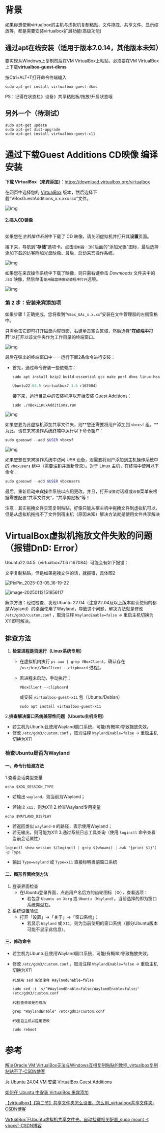 # 背景

如果你想使用virtualbox的主机与虚拟机复制粘贴、文件拖拽、共享文件、显示缩放等，都是需要安装virtualbox扩展功能(高级功能)





## 通过apt在线安装（适用于版本7.0.14，其他版本未知）

要实现从Windows上复制然后在VM VirtualBox上粘贴，必须要在VM VirtualBox上下载**virtualbox-guest-dkms**

按Ctrl+ALT+T打开命令终端输入

```
sudo apt-get install virtualbox-guest-dkms
```

PS：记得在状态栏》设备》共享粘贴板/拖放/开启状态哦

## 另外一个（待测试）

	sudo apt-get update
	sudo apt-get dist-upgrade
	sudo apt-get install virtualbox-guest-x11



# 通过下载Guest Additions CD映像 编译安装

**下载 VirtualBox（来宾添加）**：https://download.virtualbox.org/virtualbox

在网页中选择您的 [VirtualBox](https://cn.linux-console.net/?cat=virtualbox) 版本，然后选择下载“VBoxGuestAdditions_x.x.xxx.iso”文件。

![img](https://cn.linux-terminal.com/common-images/virtualbox-guest-additions-ubuntu/download-guestadds.webp)

#### 2.插入CD镜像

<iframe id="aswift_4" name="aswift_4" browsingtopics="true" width="920" height="0" frameborder="0" marginwidth="0" marginheight="0" vspace="0" hspace="0" allowtransparency="true" scrolling="no" allow="attribution-reporting; run-ad-auction" src="https://googleads.g.doubleclick.net/pagead/ads?client=ca-pub-6366716774018597&amp;output=html&amp;h=280&amp;slotname=2823961153&amp;adk=2794729367&amp;adf=3054512464&amp;pi=t.ma~as.2823961153&amp;w=920&amp;abgtt=6&amp;fwrn=4&amp;fwrnh=100&amp;lmt=1733026196&amp;rafmt=1&amp;format=920x280&amp;url=https%3A%2F%2Fcn.linux-terminal.com%2F%3Fp%3D8162&amp;fwr=0&amp;fwrattr=true&amp;rpe=1&amp;resp_fmts=3&amp;wgl=1&amp;uach=WyJXaW5kb3dzIiwiMTkuMC4wIiwieDg2IiwiIiwiMTMxLjAuMjkwMy43MCIsbnVsbCwwLG51bGwsIjY0IixbWyJNaWNyb3NvZnQgRWRnZSIsIjEzMS4wLjI5MDMuNzAiXSxbIkNocm9taXVtIiwiMTMxLjAuNjc3OC44NiJdLFsiTm90X0EgQnJhbmQiLCIyNC4wLjAuMCJdXSwwXQ..&amp;dt=1733026195708&amp;bpp=1&amp;bdt=1617&amp;idt=906&amp;shv=r20241120&amp;mjsv=m202411180101&amp;ptt=9&amp;saldr=aa&amp;abxe=1&amp;cookie=ID%3D77bd4e304a950dea%3AT%3D1725801681%3ART%3D1730011420%3AS%3DALNI_MZZZkmzuJ5_nAk-zRnD0t3NZQELGA&amp;gpic=UID%3D00000ef452aab42c%3AT%3D1725801681%3ART%3D1730011420%3AS%3DALNI_MaV85l6ia8PLj4Q-huh63J9VxcKTw&amp;eo_id_str=ID%3Da7188557adc71cd2%3AT%3D1725801681%3ART%3D1730011420%3AS%3DAA-AfjbEWHmBGtlhT5omS40aAwa1&amp;prev_fmts=0x0%2C920x280%2C920x280%2C920x200&amp;nras=1&amp;correlator=4698298897876&amp;frm=20&amp;pv=1&amp;u_tz=480&amp;u_his=1&amp;u_h=1152&amp;u_w=2048&amp;u_ah=1104&amp;u_aw=2048&amp;u_cd=24&amp;u_sd=1.25&amp;dmc=8&amp;adx=529&amp;ady=4645&amp;biw=1978&amp;bih=1026&amp;scr_x=0&amp;scr_y=834&amp;eid=31088128%2C31088580%2C31088727%2C31088957%2C95330279%2C31089116%2C31088457%2C95345967%2C95347433%2C95340253%2C95340255&amp;oid=2&amp;pvsid=3478643328730974&amp;tmod=1416724266&amp;wsm=1&amp;uas=0&amp;nvt=1&amp;ref=https%3A%2F%2Fcn.bing.com%2F&amp;fc=1920&amp;brdim=0%2C0%2C0%2C0%2C2048%2C0%2C2048%2C1104%2C1994%2C1026&amp;vis=1&amp;rsz=%7C%7CpeEbr%7C&amp;abl=CS&amp;pfx=0&amp;fu=128&amp;bc=31&amp;bz=1.03&amp;td=1&amp;tdf=2&amp;psd=W251bGwsbnVsbCxudWxsLDNd&amp;nt=1&amp;ifi=5&amp;uci=a!5&amp;btvi=2&amp;fsb=1&amp;dtd=908" data-google-container-id="a!5" tabindex="0" title="Advertisement" aria-label="Advertisement" fr-iframe-73bfb9ba="childList" data-google-query-id="CL6s_9fZhYoDFY9fDwIdKlgHmQ" data-load-complete="true" style="box-sizing: border-box; font-family: var(--fr-font-family),var(--fr-font-basefont); -webkit-text-stroke: var(--fr-font-stroke); font-feature-settings: var(--fr-font-feature,unset); font-variant: var(--fr-font-variant,unset); font-optical-sizing: auto; font-kerning: auto; text-rendering: optimizelegibility; left: 0px; top: 0px; border: 0px; width: 920px; height: 0px;"></iframe>

如果您在*主机操作系统*中下载了 CD 映像，请关闭虚拟机并打开其**设置**页面。

接下来，导航到“**存储**”选项卡。点击`控制器：IDE`后面的“添加光驱”图标，最后选择添加下载的访客附加光盘映像。最后，启动来宾操作系统。

![img](https://cn.linux-terminal.com/common-images/virtualbox-guest-additions-ubuntu/add-ga-settings.webp)



如果您在来宾操作系统中下载了映像，则只需右键单击 *Downloads* 文件夹中的 .iso 映像，然后单击`使用磁盘映像安装程序打开`选项。

![img](https://cn.linux-terminal.com/common-images/virtualbox-guest-additions-ubuntu/mount-guestadditions.webp)

### 第 2 步：安装来宾添加项

如果步骤 1 正确完成，您将看到“`VBox_GAs_x.x.xx`”安装在文件管理器的左侧窗格中。

只需单击它即可打开磁盘内容页面，右键单击空白区域，然后选择“**在终端中打开**”以打开以该文件夹作为工作目录的终端窗口。

![img](https://cn.linux-terminal.com/common-images/virtualbox-guest-additions-ubuntu/open-additionaldriver-terminal.webp)

最后在弹出的终端窗口中一一运行下面2条命令进行安装：

- 首先，通过命令安装一些依赖库：

  ```powershell
  sudo apt install bzip2 build-essential gcc make perl dkms linux-headers-$(uname -r)
  
  Ubuntu22.04.5（virtualbox7.1.6 r167084）
  ```

  接下来，运行目录中的安装程序以开始安装 Guest Additions：
  
  ```undefined
  sudo ./VBoxLinuxAdditions.run
  ```
  
  

![img](https://cn.linux-terminal.com/common-images/virtualbox-guest-additions-ubuntu/install-guestadditions.webp)

如果您要为此虚拟机添加共享文件夹，则**您还需要将用户添加到 `vboxsf` 组。**为此，请在来宾操作系统终端中运行以下命令窗户：

```powershell
sudo gpasswd --add $USER vboxsf
```

![img](https://cn.linux-terminal.com/common-images/virtualbox-guest-additions-ubuntu/vboxsf-group.webp)

如果您想在来宾操作系统中访问 USB 设备，则需要将用户添加到主机操作系统中的 `vboxusers` 组中（需要注销并重新登录）。对于 Linux 主机，在终端中使用以下命令：

```powershell
sudo gpasswd --add $USER vboxusers
```

最后，重新启动来宾操作系统以应用更改。并且，打开`设置`对话框或`设备`菜单来根据需要配置“共享文件夹”，“共享剪贴板”等！



注意：其实拖拽文件实现复制粘贴，好像只能从宿主机中拖拽文件到虚拟机可以，但是从虚拟机拖拽不了文件到宿主机（原因未知）解决方法就是使用文件共享解决



# VirtualBox虚拟机拖放文件失败的问题（报错DnD: Error）

Ubuntu22.04.5（virtualbox7.1.6 r167084）可能会有如下报错：

文字复制粘贴，但是如果拖拽文件的话，就报错，具体图2

![PixPin_2025-03-05_16-19-22](./images/Virtualbox扩展功能复制粘贴拖拽文件共享/PixPin_2025-03-05_16-19-22.png)

![image-20250112151956117](./images/Virtualbox扩展功能复制粘贴拖拽文件共享/image-20250112151956117.png)

解决方法：经过检查，发现Ubuntu 22.04（注意22.04及以上版本默认使用的都是Wayland）的桌面使用了Wayland，导致这个问题，解决方法就是修改 `/etc/gdm3/custom.conf` ，取消注释 `WaylandEnable=false` → 重启主机切换为X11即可解决。



## 排查方法

1. **检查进程是否运行（Linux系统专用）**

   - 在虚拟机内执行 `ps aux | grep VBoxClient`，确认存在 `/usr/bin/VBoxClient --clipboard` 进程[1](https://blog.csdn.net/corner2030/article/details/80206505)。

   - 若进程未启动，手动执行：

     ```
     VBoxClient --clipboard
     ```

     或安装 `virtualbox-guest-x11` 包（Ubuntu/Debian）

     ```
     sudo apt install virtualbox-guest-x11
     ```

2.**排查解决窗口系统兼容性问题（Ubuntu主机专用）**

- 若主机为Ubuntu且使用Wayland窗口系统，可能(有概率)导致拖放失效。
- 修改 `/etc/gdm3/custom.conf` ，取消注释 `WaylandEnable=false` → 重启主机切换为X11

###  检查Ubuntu是否为Wayland

#### 一、命令行检测方法

1.查看会话类型变量

   ```
   echo $XDG_SESSION_TYPE 
   ```
   - 若输出 `wayland`，则当前为Wayland；

   - 若输出 `x11`，则为X11
2.检查Wayland专用变量
```
echo $WAYLAND_DISPLAY 
```
- 若返回类似 `wayland-0` 的路径，表示使用Wayland；
- 若无输出，则可能为X11
3.通过系统日志工具查询（使用 `loginctl` 命令查看当前会话属性）
```
loginctl show-session $(loginctl | grep $(whoami) | awk '{print $1}') -p Type 
```
- 输出 `Type=wayland` 或 `Type=x11` 直接标明当前窗口系统
####  二、图形界面检测方法
1. 登录界面检查
   - 在Ubuntu登录界面，点击用户名后方的齿轮图标（⚙️），查看选项：
     - 若包含 `Ubuntu on Xorg` 或 `Ubuntu (Wayland)`，当前选择的即为窗口系统类型[1](https://blog.csdn.net/sunyuhua_keyboard/article/details/145007430)[2](https://blog.csdn.net/hua_chi/article/details/139961070)。
2. 系统设置验证
   - 打开「设置」→「关于」→「窗口系统」：
     - 若显示 `Wayland` 或 `X11`，则为当前使用的窗口系统（部分Ubuntu版本可能不显示此信息）。



#### 三、修改命令

- 若主机为Ubuntu且使用Wayland窗口系统，可能(有概率)导致拖放失效。

- 修改 `/etc/gdm3/custom.conf` ，取消注释 `WaylandEnable=false` → 重启主机切换为X11

  ```
  #1使用 sed 取消注释 WaylandEnable=false
  
  sudo sed -i 's/^#WaylandEnable=false/WaylandEnable=false/' /etc/gdm3/custom.conf
  
  #2检查修改是否成功
  
  grep "WaylandEnable" /etc/gdm3/custom.conf
  
  #3重启主机以应用更改
  
  sudo reboot
  ```

  

# 参考

[解决Oracle VM VirtualBox无法与Windows互相复制粘贴的教程_virtualbox复制粘贴不了-CSDN博客](https://blog.csdn.net/m0_64148419/article/details/136900153)

[为 Ubuntu 24.04 VM 安装 VirtualBox Guest Additions](https://cn.linux-terminal.com/?p=8162)

[如何在 Ubuntu 中安装 VirtualBox 来宾添加](https://cn.linux-terminal.com/?p=7925)

[【virtualbox】【第二节】共享文件夹怎么设置，怎么用_virtualbox共享文件夹-CSDN博客](https://blog.csdn.net/weixin_44083579/article/details/137755051)

[VirtualBox下Ubuntu虚拟机共享文件夹、自动挂载相关配置_sudo mount -t vboxsf-CSDN博客](https://blog.csdn.net/shellching/article/details/128464615)